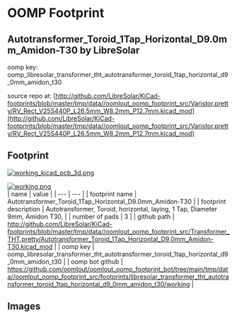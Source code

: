 # OOMP Footprint  
## Autotransformer_Toroid_1Tap_Horizontal_D9.0mm_Amidon-T30  by LibreSolar  
  
oomp key: oomp_libresolar_transformer_tht_autotransformer_toroid_1tap_horizontal_d9_0mm_amidon_t30  
  
source repo at: [http://github.com/LibreSolar/KiCad-footprints/blob/master/tmp/data//oomlout_oomp_footprint_src/Varistor.pretty/RV_Rect_V25S440P_L26.5mm_W8.2mm_P12.7mm.kicad_mod](http://github.com/LibreSolar/KiCad-footprints/blob/master/tmp/data//oomlout_oomp_footprint_src/Varistor.pretty/RV_Rect_V25S440P_L26.5mm_W8.2mm_P12.7mm.kicad_mod)  
## Footprint  
  
[![working_kicad_pcb_3d.png](working_kicad_pcb_3d_600.png)](working_kicad_pcb_3d.png)  
  
[![working.png](working_600.png)](working.png)  
| name | value | 
| --- | --- | 
| footprint name | Autotransformer_Toroid_1Tap_Horizontal_D9.0mm_Amidon-T30 | 
| footprint description | Autotransformer, Toroid, horizontal, laying, 1 Tap, Diameter 9mm, Amidon T30, | 
| number of pads | 3 | 
| github path | http://github.com/LibreSolar/KiCad-footprints/blob/master/tmp/data//oomlout_oomp_footprint_src/Transformer_THT.pretty/Autotransformer_Toroid_1Tap_Horizontal_D9.0mm_Amidon-T30.kicad_mod | 
| oomp key | oomp_libresolar_transformer_tht_autotransformer_toroid_1tap_horizontal_d9_0mm_amidon_t30 | 
| oomp bot github | https://github.com/oomlout/oomlout_oomp_footprint_bot/tree/main/tmp/data//oomlout_oomp_footprint_src/footprints/libresolar_transformer_tht_autotransformer_toroid_1tap_horizontal_d9_0mm_amidon_t30/working | 
## Images  

